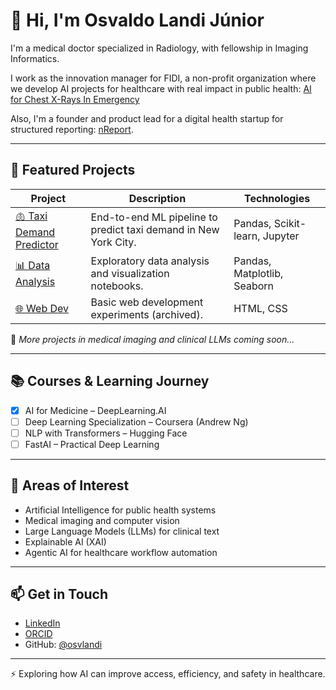 # 👋 Hi, I'm Osvaldo Landi Júnior

I'm a medical doctor specialized in Radiology, with fellowship in Imaging Informatics.  

I work as the innovation manager for FIDI, a non-profit organization where we develop AI projects for healthcare with real impact in public health: [AI for Chest X-Rays In Emergency](https://epocanegocios.globo.com/inteligencia-artificial/ia-na-pratica/noticia/2025/05/ia-reduz-espera-de-resultado-de-raio-x-de-torax-de-uma-hora-para-5-minutos-em-pronto-socorro-do-hspe.ghtml)

Also, I'm a founder and product lead for a digital health startup for structured reporting: [nReport](https://www.ionic.health/nreport).

---

## 🧠 Featured Projects

| Project | Description | Technologies |
|--------|-------------|--------------|
| [🫁 Taxi Demand Predictor](https://github.com/osvlandi/taxi_demand_predictor) | End-to-end ML pipeline to predict taxi demand in New York City. | Pandas, Scikit-learn, Jupyter |
| [📊 Data Analysis](https://github.com/osvlandi/data_analysis) | Exploratory data analysis and visualization notebooks. | Pandas, Matplotlib, Seaborn |
| [🌐 Web Dev](https://github.com/osvlandi/web_dev) | Basic web development experiments (archived). | HTML, CSS |

🔧 *More projects in medical imaging and clinical LLMs coming soon...*

---

## 📚 Courses & Learning Journey

- [x] AI for Medicine – DeepLearning.AI
- [ ] Deep Learning Specialization – Coursera (Andrew Ng)
- [ ] NLP with Transformers – Hugging Face
- [ ] FastAI – Practical Deep Learning

---

## 🧭 Areas of Interest

- Artificial Intelligence for public health systems
- Medical imaging and computer vision
- Large Language Models (LLMs) for clinical text
- Explainable AI (XAI)
- Agentic AI for healthcare workflow automation

---

## 📫 Get in Touch

- [LinkedIn](https://www.linkedin.com/feed/)
- [ORCID](https://orcid.org/0000-0002-8759-4475)
- GitHub: [@osvlandi](https://github.com/osvlandi)

---

⚡ Exploring how AI can improve access, efficiency, and safety in healthcare.  

